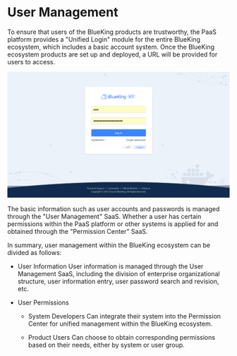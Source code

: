 # User Management

To ensure that users of the BlueKing products are trustworthy, the PaaS platform provides a "Unified Login" module for the entire BlueKing ecosystem, which includes a basic account system. Once the BlueKing ecosystem products are set up and deployed, a URL will be provided for users to access.

![-w2020](../../assets/login_ce7.0.png)

The basic information such as user accounts and passwords is managed through the "User Management" SaaS. Whether a user has certain permissions within the PaaS platform or other systems is applied for and obtained through the "Permission Center" SaaS.

In summary, user management within the BlueKing ecosystem can be divided as follows:

- User Information
User information is managed through the User Management SaaS, including the division of enterprise organizational structure, user information entry, user password search and revision, etc.

- User Permissions

  - System Developers
  Can integrate their system into the Permission Center for unified management within the BlueKing ecosystem.

  - Product Users
  Can choose to obtain corresponding permissions based on their needs, either by system or user group.
